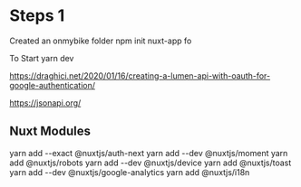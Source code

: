 # Steps 1
Created an onmybike folder
npm init nuxt-app fo

To Start 
yarn dev

https://draghici.net/2020/01/16/creating-a-lumen-api-with-oauth-for-google-authentication/

https://jsonapi.org/


## Nuxt Modules
yarn add --exact @nuxtjs/auth-next
yarn add --dev @nuxtjs/moment
yarn add @nuxtjs/robots
yarn add --dev @nuxtjs/device
yarn add @nuxtjs/toast
yarn add --dev @nuxtjs/google-analytics
yarn add @nuxtjs/i18n

